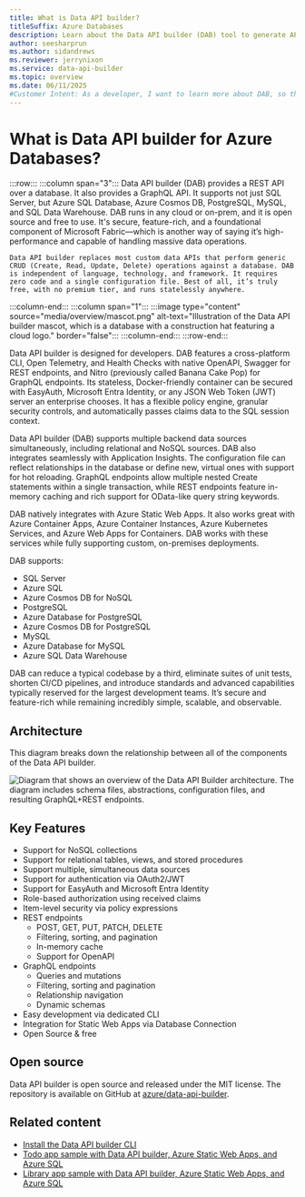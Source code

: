 ```yaml
---
title: What is Data API builder?
titleSuffix: Azure Databases
description: Learn about the Data API builder (DAB) tool to generate APIs using REST and GraphQL for Azure Databases.
author: seesharprun
ms.author: sidandrews
ms.reviewer: jerrynixon
ms.service: data-api-builder
ms.topic: overview
ms.date: 06/11/2025
#Customer Intent: As a developer, I want to learn more about DAB, so that I can determine if it's the right tool for my scenario.
---
```


# What is Data API builder for Azure Databases?

:::row:::
  :::column span="3":::
    Data API builder (DAB) provides a REST API over a database. It also provides a GraphQL API. It supports not just SQL Server, but Azure SQL Database, Azure Cosmos DB, PostgreSQL, MySQL, and SQL Data Warehouse. DAB runs in any cloud or on-prem, and it is open source and free to use. It's secure, feature-rich, and a foundational component of Microsoft Fabric—which is another way of saying it’s high-performance and capable of handling massive data operations.

    Data API builder replaces most custom data APIs that perform generic CRUD (Create, Read, Update, Delete) operations against a database. DAB is independent of language, technology, and framework. It requires zero code and a single configuration file. Best of all, it’s truly free, with no premium tier, and runs statelessly anywhere.
  :::column-end:::
  :::column span="1":::
    :::image type="content" source="media/overview/mascot.png" alt-text="Illustration of the Data API builder mascot, which is a database with a construction hat featuring a cloud logo." border="false":::
  :::column-end:::
:::row-end:::

Data API builder is designed for developers. DAB features a cross-platform CLI, Open Telemetry, and Health Checks with native OpenAPI, Swagger for REST endpoints, and Nitro (previously called Banana Cake Pop) for GraphQL endpoints. Its stateless, Docker-friendly container can be secured with EasyAuth, Microsoft Entra Identity, or any JSON Web Token (JWT) server an enterprise chooses. It has a flexible policy engine, granular security controls, and automatically passes claims data to the SQL session context.

Data API builder (DAB) supports multiple backend data sources simultaneously, including relational and NoSQL sources. DAB also integrates seamlessly with Application Insights. The configuration file can reflect relationships in the database or define new, virtual ones with support for hot reloading. GraphQL endpoints allow multiple nested Create statements within a single transaction, while REST endpoints feature in-memory caching and rich support for OData-like query string keywords.

DAB natively integrates with Azure Static Web Apps. It also works great with Azure Container Apps, Azure Container Instances, Azure Kubernetes Services, and Azure Web Apps for Containers. DAB works with these services while fully supporting custom, on-premises deployments.

DAB supports:

- SQL Server
- Azure SQL
- Azure Cosmos DB for NoSQL
- PostgreSQL
- Azure Database for PostgreSQL
- Azure Cosmos DB for PostgreSQL
- MySQL
- Azure Database for MySQL
- Azure SQL Data Warehouse

DAB can reduce a typical codebase by a third, eliminate suites of unit tests, shorten CI/CD pipelines, and introduce standards and advanced capabilities typically reserved for the largest development teams. It’s secure and feature-rich while remaining incredibly simple, scalable, and observable.

## Architecture

This diagram breaks down the relationship between all of the components of the Data API builder.

![Diagram that shows an overview of the Data API Builder architecture. The diagram includes schema files, abstractions, configuration files, and resulting GraphQL+REST endpoints.](media/overview/architecture.png)

## Key Features

- Support for NoSQL collections
- Support for relational tables, views, and stored procedures
- Support multiple, simultaneous data sources
- Support for authentication via OAuth2/JWT
- Support for EasyAuth and Microsoft Entra Identity
- Role-based authorization using received claims
- Item-level security via policy expressions
- REST endpoints
  - POST, GET, PUT, PATCH, DELETE
  - Filtering, sorting, and pagination
  - In-memory cache
  - Support for OpenAPI
- GraphQL endpoints
  - Queries and mutations
  - Filtering, sorting and pagination
  - Relationship navigation
  - Dynamic schemas
- Easy development via dedicated CLI
- Integration for Static Web Apps via Database Connection
- Open Source & free

## Open source

Data API builder is open source and released under the MIT license. The repository is available on GitHub at [azure/data-api-builder](https://github.com/Azure/data-api-builder).

## Related content

- [Install the Data API builder CLI](how-to/install-cli.md)
- [Todo app sample with Data API builder, Azure Static Web Apps, and Azure SQL](https://github.com/azure-samples/dab-swa-todo)
- [Library app sample with Data API builder, Azure Static Web Apps, and Azure SQL](https://github.com/azure-samples/dab-swa-library-demo)
